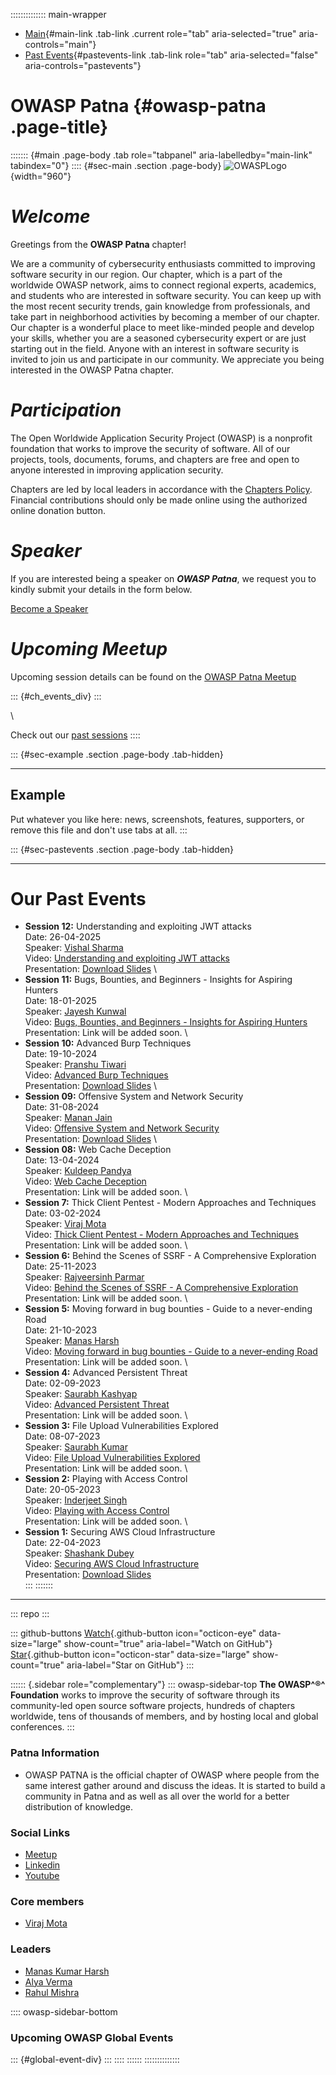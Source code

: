 :::::::::::::: main-wrapper
- [Main](#div-main){#main-link .tab-link .current role="tab"
  aria-selected="true" aria-controls="main"}
- [Past Events](#div-pastevents){#pastevents-link .tab-link role="tab"
  aria-selected="false" aria-controls="pastevents"}

# OWASP Patna {#owasp-patna .page-title}

::::::: {#main .page-body .tab role="tabpanel" aria-labelledby="main-link" tabindex="0"}
:::: {#sec-main .section .page-body}
![OWASPLogo](LogoMain.png){width="960"}

# ***Welcome***

Greetings from the **OWASP Patna** chapter!

We are a community of cybersecurity enthusiasts committed to improving
software security in our region. Our chapter, which is a part of the
worldwide OWASP network, aims to connect regional experts, academics,
and students who are interested in software security. You can keep up
with the most recent security trends, gain knowledge from professionals,
and take part in neighborhood activities by becoming a member of our
chapter. Our chapter is a wonderful place to meet like-minded people and
develop your skills, whether you are a seasoned cybersecurity expert or
are just starting out in the field. Anyone with an interest in software
security is invited to join us and participate in our community. We
appreciate you being interested in the OWASP Patna chapter.

# ***Participation***

The Open Worldwide Application Security Project (OWASP) is a nonprofit
foundation that works to improve the security of software. All of our
projects, tools, documents, forums, and chapters are free and open to
anyone interested in improving application security.

Chapters are led by local leaders in accordance with the [Chapters
Policy](../www-policy/operational/chapters-2.html). Financial
contributions should only be made online using the authorized online
donation button.

# ***Speaker***

If you are interested being a speaker on ***OWASP Patna***, we request
you to kindly submit your details in the form below.

[Become a Speaker](https://forms.gle/fvP23EuT6KewwkL3A)

# ***Upcoming Meetup***

Upcoming session details can be found on the [OWASP Patna
Meetup](https://www.meetup.com/owasp-patna-chapter/)

::: {#ch_events_div}
:::

\

Check out our [past sessions](tab_pastevents.html)
::::

::: {#sec-example .section .page-body .tab-hidden}

------------------------------------------------------------------------

## Example

Put whatever you like here: news, screenshots, features, supporters, or
remove this file and don't use tabs at all.
:::

::: {#sec-pastevents .section .page-body .tab-hidden}

------------------------------------------------------------------------

# Our Past Events

- **Session 12:** Understanding and exploiting JWT attacks\
  Date: 26-04-2025\
  Speaker: [Vishal Sharma](https://www.linkedin.com/in/vish-hal/)\
  Video: [Understanding and exploiting JWT
  attacks](https://youtu.be/oE2fyZDmnJs)\
  Presentation: [Download
  Slides](https://github.com/OWASP/www-chapter-patna/blob/main/presentations/Session%2012%20-%20Understanding%20and%20exploiting%20JWT%20attacks%20by%20Vishal%20Sharma.pdf)
  \
- **Session 11:** Bugs, Bounties, and Beginners - Insights for Aspiring
  Hunters\
  Date: 18-01-2025\
  Speaker: [Jayesh Kunwal](https://www.linkedin.com/in/jayeshkunwal)\
  Video: [Bugs, Bounties, and Beginners - Insights for Aspiring
  Hunters](https://youtu.be/Ucve3aUzWWA)\
  Presentation: Link will be added soon.
  \
- **Session 10:** Advanced Burp Techniques\
  Date: 19-10-2024\
  Speaker: [Pranshu Tiwari](https://in.linkedin.com/in/pranshu-tiwari)\
  Video: [Advanced Burp Techniques](https://youtu.be/-ro7beqLh0g)\
  Presentation: [Download
  Slides](https://github.com/OWASP/www-chapter-patna/blob/main/presentations/Session%2010%20-%20Advanced%20Burpsuite%20Techniques%20(Pranshu%20Tiwari).pdf)
  \
- **Session 09:** Offensive System and Network Security\
  Date: 31-08-2024\
  Speaker: [Manan Jain](https://linkedin.com/in/mananjain97)\
  Video: [Offensive System and Network
  Security](https://youtu.be/Da1Q5F5729k)\
  Presentation: [Download
  Slides](https://github.com/OWASP/www-chapter-patna/blob/main/presentations/Session%2009%20-%20Offensive%20System%20and%20Network%20Security%20(Manan%20Jain).pptx)
  \
- **Session 08:** Web Cache Deception\
  Date: 13-04-2024\
  Speaker: [Kuldeep
  Pandya](https://linkedin.com/in/kuldeep-pandya-13a26a167)\
  Video: [Web Cache Deception](https://youtu.be/JZvRMWuIR4Y)\
  Presentation: Link will be added soon.
  \
- **Session 7:** Thick Client Pentest - Modern Approaches and
  Techniques\
  Date: 03-02-2024\
  Speaker: [Viraj Mota](https://www.linkedin.com/in/viraj-mota)\
  Video: [Thick Client Pentest - Modern Approaches and
  Techniques](https://youtu.be/BBA72uLgcMg)\
  Presentation: Link will be added soon.
  \
- **Session 6:** Behind the Scenes of SSRF - A Comprehensive
  Exploration\
  Date: 25-11-2023\
  Speaker: [Rajveersinh Parmar](https://www.linkedin.com/in/rajveer67/)\
  Video: [Behind the Scenes of SSRF - A Comprehensive
  Exploration](https://youtu.be/6Y5ZpxjThNg)\
  Presentation: Link will be added soon.
  \
- **Session 5:** Moving forward in bug bounties - Guide to a
  never-ending Road\
  Date: 21-10-2023\
  Speaker: [Manas Harsh](https://www.linkedin.com/in/manasharsh)\
  Video: [Moving forward in bug bounties - Guide to a never-ending
  Road](https://youtu.be/TZI4MsBgHco)\
  Presentation: Link will be added soon.
  \
- **Session 4:** Advanced Persistent Threat\
  Date: 02-09-2023\
  Speaker: [Saurabh Kashyap](https://www.linkedin.com/in/shyap/)\
  Video: [Advanced Persistent Threat](https://youtu.be/XUctfT7g-Uo)\
  Presentation: Link will be added soon.
  \
- **Session 3:** File Upload Vulnerabilities Explored\
  Date: 08-07-2023\
  Speaker: [Saurabh
  Kumar](https://linkedin.com/in/saurabh-kumar-3b1737215)\
  Video: [File Upload Vulnerabilities
  Explored](https://youtu.be/PO4WlSF8AFI)\
  Presentation: Link will be added soon.
  \
- **Session 2:** Playing with Access Control\
  Date: 20-05-2023\
  Speaker: [Inderjeet Singh](https://linkedin.com/in/encodedguy)\
  Video: [Playing with Access Control](https://youtu.be/KBWF8V69nok)\
  Presentation: Link will be added soon.
  \
- **Session 1:** Securing AWS Cloud Infrastructure\
  Date: 22-04-2023\
  Speaker: [Shashank Dubey](https://www.linkedin.com/in/shashankssm)\
  Video: [Securing AWS Cloud
  Infrastructure](https://youtu.be/9yJxdc-s0j8)\
  Presentation: [Download
  Slides](https://github.com/OWASP/www-chapter-patna/blob/main/presentations/Securing%20AWS%20Cloud%20Infrastructure.pdf)
  \
:::
:::::::

------------------------------------------------------------------------

::: repo
:::

::: github-buttons
[Watch](https://github.com/owasp/www-chapter-patna/subscription){.github-button
icon="octicon-eye" data-size="large" show-count="true"
aria-label="Watch on GitHub"}
[Star](https://github.com/owasp/www-chapter-patna){.github-button
icon="octicon-star" data-size="large" show-count="true"
aria-label="Star on GitHub"}
:::

:::::: {.sidebar role="complementary"}
::: owasp-sidebar-top
**The OWASP^®^ Foundation** works to improve the security of software
through its community-led open source software projects, hundreds of
chapters worldwide, tens of thousands of members, and by hosting local
and global conferences.
:::

### Patna Information

- OWASP PATNA is the official chapter of OWASP where people from the
  same interest gather around and discuss the ideas. It is started to
  build a community in Patna and as well as all over the world for a
  better distribution of knowledge.

### Social Links

- [Meetup](https://www.meetup.com/owasp-patna-chapter)
- [Linkedin](https://www.linkedin.com/company/owasp-patna-chapter)
- [Youtube](https://www.youtube.com/@owasp-patna-chapter)

### Core members

- [Viraj Mota](#)

### Leaders

- [Manas Kumar
  Harsh](../cdn-cgi/l/email-protection.html#610c000f00124f0900131209210e160012114f0e1306)
- [Alya
  Verma](../cdn-cgi/l/email-protection.html#e485889d85ca9281968985a48b93859794ca8b9683)
- [Rahul
  Mishra](../cdn-cgi/l/email-protection.html#2456454c51480a494d574c564515644b534557540a4b5643)

:::: owasp-sidebar-bottom
### Upcoming OWASP Global Events

::: {#global-event-div}
:::
::::
::::::
::::::::::::::
